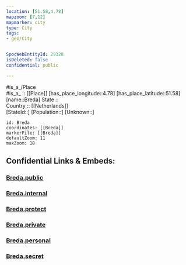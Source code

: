 ```yaml
---
location: [51.58,4.78] 
mapzoom: [7,12] 
mapmarker: city 
type: City
tags:
- geo/City


SpocWebEntityId: 29328
isDeleted: false
confidential: public

---
```

#is_a_/Place  
#is_a_ :: [[Place]] 
[has_place_longitude::4.78] 
[has_place_latitude::51.58] 
[name::Breda] 
State ::  
Country :: [[Netherlands]]  
[StateId::] 
[Population::] 
[Unknown::] 


```leaflet
id: Breda
coordinates: [[Breda]] 
markerFile: [[Breda]] 
defaultZoom: 11 
maxZoom: 18
```


## Confidential Links & Embeds: 

### [Breda.public](/_public/\Earth\Continent\Europe\Europe~West\Netherlands\Provinces~Netherlands\Noord-Brabant\CityBreda.public.md) 

### [Breda.internal](/_internal/\Earth\Continent\Europe\Europe~West\Netherlands\Provinces~Netherlands\Noord-Brabant\CityBreda.internal.md) 

### [Breda.protect](/_protect/\Earth\Continent\Europe\Europe~West\Netherlands\Provinces~Netherlands\Noord-Brabant\CityBreda.protect.md) 

### [Breda.private](/_private/\Earth\Continent\Europe\Europe~West\Netherlands\Provinces~Netherlands\Noord-Brabant\CityBreda.private.md) 

### [Breda.personal](/_personal/\Earth\Continent\Europe\Europe~West\Netherlands\Provinces~Netherlands\Noord-Brabant\CityBreda.personal.md) 

### [Breda.secret](/_secret/\Earth\Continent\Europe\Europe~West\Netherlands\Provinces~Netherlands\Noord-Brabant\CityBreda.secret.md)

